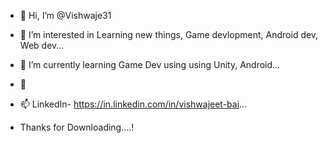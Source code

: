 - 👋 Hi, I’m @Vishwaje31
- 👀 I’m interested in Learning new things, Game devlopment, Android dev, Web dev...
- 🌱 I’m currently learning Game Dev using using Unity, Android...
- 💞️ 
- 📫 LinkedIn- https://in.linkedin.com/in/vishwajeet-bai...


- Thanks for Downloading....!

<!---
Vishwaje31/Vishwaje31 is a ✨ special ✨ repository because its `README.md` (this file) appears on your GitHub profile.
You can click the Preview link to take a look at your changes.
--->
